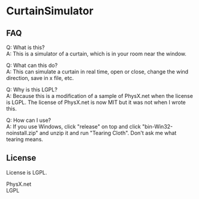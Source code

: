 # CurtainSimulator
## FAQ
Q: What is this?  
A: This is a simulator of a curtain, which is in your room near the window.  
  
Q: What can this do?  
A: This can simulate a curtain in real time, open or close, change the wind direction, save in x file, etc.  
  
Q: Why is this LGPL?  
A: Because this is a modification of a sample of PhysX.net when the license is LGPL. The license of PhysX.net is now MIT but it was not when I wrote this.  
  
Q: How can I use?  
A: If you use Windows, click "release" on top and click "bin-Win32-noinstall.zip" and unzip it and run "Tearing Cloth". Don't ask me what tearing means.

## License
License is LGPL.  
  
PhysX.net  
LGPL
